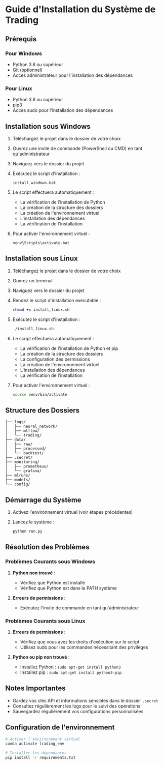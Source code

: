 # Guide d'Installation du Système de Trading

## Prérequis

### Pour Windows
- Python 3.8 ou supérieur
- Git (optionnel)
- Accès administrateur pour l'installation des dépendances

### Pour Linux
- Python 3.8 ou supérieur
- pip3
- Accès sudo pour l'installation des dépendances

## Installation sous Windows

1. Téléchargez le projet dans le dossier de votre choix

2. Ouvrez une invite de commande (PowerShell ou CMD) en tant qu'administrateur

3. Naviguez vers le dossier du projet

4. Exécutez le script d'installation :
   ```batch
   install_windows.bat
   ```

5. Le script effectuera automatiquement :
   - La vérification de l'installation de Python
   - La création de la structure des dossiers
   - La création de l'environnement virtuel
   - L'installation des dépendances
   - La vérification de l'installation

6. Pour activer l'environnement virtuel :
   ```batch
   venv\Scripts\activate.bat
   ```

## Installation sous Linux

1. Téléchargez le projet dans le dossier de votre choix

2. Ouvrez un terminal

3. Naviguez vers le dossier du projet

4. Rendez le script d'installation exécutable :
   ```bash
   chmod +x install_linux.sh
   ```

5. Exécutez le script d'installation :
   ```bash
   ./install_linux.sh
   ```

6. Le script effectuera automatiquement :
   - La vérification de l'installation de Python et pip
   - La création de la structure des dossiers
   - La configuration des permissions
   - La création de l'environnement virtuel
   - L'installation des dépendances
   - La vérification de l'installation

7. Pour activer l'environnement virtuel :
   ```bash
   source venv/bin/activate
   ```

## Structure des Dossiers

```
├── logs/
│   ├── neural_network/
│   ├── mlflow/
│   └── trading/
├── data/
│   ├── raw/
│   ├── processed/
│   └── backtest/
├── .secret/
├── monitoring/
│   ├── prometheus/
│   └── grafana/
├── mlruns/
├── models/
└── config/
```

## Démarrage du Système

1. Activez l'environnement virtuel (voir étapes précédentes)

2. Lancez le système :
   ```bash
   python run.py
   ```

## Résolution des Problèmes

### Problèmes Courants sous Windows

1. **Python non trouvé** :
   - Vérifiez que Python est installé
   - Vérifiez que Python est dans le PATH système

2. **Erreurs de permissions** :
   - Exécutez l'invite de commande en tant qu'administrateur

### Problèmes Courants sous Linux

1. **Erreurs de permissions** :
   - Vérifiez que vous avez les droits d'exécution sur le script
   - Utilisez sudo pour les commandes nécessitant des privilèges

2. **Python ou pip non trouvé** :
   - Installez Python : `sudo apt-get install python3`
   - Installez pip : `sudo apt-get install python3-pip`

## Notes Importantes

- Gardez vos clés API et informations sensibles dans le dossier `.secret`
- Consultez régulièrement les logs pour le suivi des opérations
- Sauvegardez régulièrement vos configurations personnalisées

## Configuration de l'environnement

```bash
# Activer l'environnement virtuel
conda activate trading_env

# Installer les dépendances
pip install -r requirements.txt
```